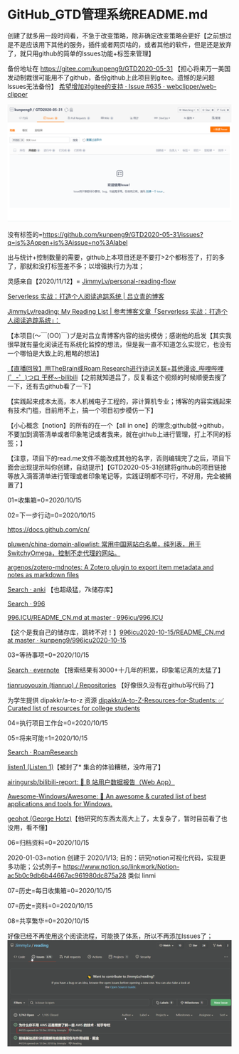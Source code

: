 # GitHub_GTD管理系统README.md 

 创建了就多用一段时间看，不急于改变策略，除非确定改变策略会更好【之前想过是不是应该用下其他的服务，插件或者网页啥的，或者其他的软件，但是还是放弃了，就只用github的简单的lssues功能+标签来管理】
 
 备份地址在 https://gitee.com/kunpeng9/GTD2020-05-31 【担心将来万一美国发动制裁很可能用不了github，备份github上此项目到gitee。遗憾的是问题lssues无法备份】
 [希望增加对gitee的支持 · Issue #635 · webclipper/web-clipper](https://github.com/webclipper/web-clipper/issues/635)
 
 ![](https://raw.githubusercontent.com/kunpeng9/PicgoPicture2020-10-18/master/20201206183925.png)

没有标签的=https://github.com/kunpeng9/GTD2020-05-31/issues?q=is%3Aopen+is%3Aissue+no%3Alabel

出与统计+控制数量的需要，github上本项目还是不要打>2个都标签了，打的多了，那就和没打标签差不多；以增强执行力为准；

灵感来自【2020/11/12】=
[JimmyLv/personal-reading-flow](https://github.com/JimmyLv/personal-reading-flow)

[Serverless 实战：打造个人阅读追踪系统 | 吕立青的博客](https://blog.jimmylv.info/2017-06-30-serverless-in-action-build-personal-reading-statistics-system/)

[JimmyLv/reading: My Reading List | 参考博客文章「Serverless 实战：打造个人阅读追踪系统」：](https://github.com/JimmyLv/reading)

【本项目(～￣(OO)￣)ブ是对吕立青博客内容的拙劣模仿；感谢他的启发【其实我很早就有量化阅读还有系统化监控的想法，但是我一直不知道怎么实现它，也没有一个哪怕是大致上的,粗略的想法】

[【直播回放】用TheBrain或Roam Research进行诗词关联+其他漫谈_哔哩哔哩 (゜-゜)つロ 干杯~-bilibili](https://www.bilibili.com/video/BV1uT4y1L7mf)【之前就知道吕了，反复看这个视频的时候顺便去搜了一下，还有去github看了一下】

【实践起来成本太高，本人机械电子工程的，非计算机专业；博客的内容实践起来有技术门槛，目前用不上，搞一个项目初步模仿一下】

【小心概念【notion】的所有的在一个【all in one】的理念;github就→github，不要加到滴答清单或者印象笔记或者我来，就在github上进行管理，打上不同的标签；】

【注意，项目下的read.me文件不能改成其他的名字，否则编辑完了之后，项目下面会出现提示叫你创建，自动提示】【GTD2020-05-31创建将github的项目链接等放入滴答清单进行管理或者印象笔记等，实践证明都不可行，不好用，完全被搁置了】



01=收集箱=0=2020/10/15

02=下一步行动=0=2020/10/15

https://docs.github.com/cn/

[pluwen/china-domain-allowlist: 常用中国网站白名单，纯列表，用于 SwitchyOmega，控制不走代理的网站。](https://github.com/pluwen/china-domain-allowlist)

[argenos/zotero-mdnotes: A Zotero plugin to export item metadata and notes as markdown files](https://github.com/argenos/zotero-mdnotes)

[Search · anki](https://github.com/search?q=anki) 【也超级猛，7k储存库】

[Search · 996](https://github.com/search?q=996) 

[996.ICU/README_CN.md at master · 996icu/996.ICU](https://github.com/996icu/996.ICU/blob/master/README_CN.md)

【这个是我自己的储存库，跳转不对！】[996icu2020-10-15/README_CN.md at master · kunpeng9/996icu2020-10-15](https://github.com/kunpeng9/996icu2020-10-15/blob/master/README_CN.md)

03=等待事项=0=2020/10/15

[Search · evernote](https://github.com/search?q=evernote) 【搜索结果有3000+十几年的积累，印象笔记真的太猛了】

[tianruoyouxin (tianruo) / Repositories](https://github.com/tianruoyouxin?tab=repositories)   【好像很久没有在github写代码了】

为学生提供 dipakkr/a-to-z 资源 [dipakkr/A-to-Z-Resources-for-Students: ✅ Curated list of resources for college students](https://github.com/dipakkr/A-to-Z-Resources-for-Students)

04=执行项目工作台=0=2020/10/15

05=将来可能=1=2020/10/15

[Search · RoamResearch](https://github.com/search?q=RoamResearch)

[listen1 (Listen 1)](https://github.com/listen1)【被封了* 集合的体验糟糕，没咋用了】

[airingursb/bilibili-report: 🎈 B 站用户数据报告（Web App）](https://github.com/airingursb/bilibili-report)

[Awesome-Windows/Awesome: 🎉 An awesome & curated list of best applications and tools for Windows.](https://github.com/Awesome-Windows/Awesome)

[geohot (George Hotz)](https://github.com/geohot)【他研究的东西太高大上了，太复杂了，暂时目前看了也没用，看不懂】

06=归档资料=0=2020/10/15

2020-01-03=notion
创建于 2020/1/13; 目的：研究notion可视化代码，实现更多功能；公式例子=
 https://www.notion.so/linkwork/Notion-ac5b0c9db6b44667ac961980dc875a28 类似 linmi

07=历史=每日收集箱=0=2020/10/15

07=历史=资料=0=2020/10/15

08=共享繁华=0=2020/10/15

好像已经不再使用这个阅读流程，可能换了体系，所以不再添加lssues了；
![](https://raw.githubusercontent.com/kunpeng9/PicgoPicture2020-10-18/master/20201112%E5%90%95%E7%AB%8B%E9%9D%92%E7%9A%84%E9%98%85%E8%AF%BB%E6%B5%81%E7%A8%8B.png)


